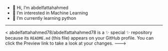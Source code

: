 - 👋 Hi, I’m abdelfattahahmed
- 👀 I’m interested in Machine Learning 
- 🌱 I’m currently learning python
- -----------------------------------
<
abdelfattahahmed78/abdelfattahahmed78 is a ✨ special ✨ repository because its `README.md` (this file) appears on your GitHub profile.
You can click the Preview link to take a look at your changes.
--->
